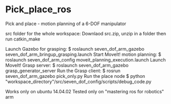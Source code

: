 # Pick_place_ros
Pick and place - motion planning of a 6-DOF manipulator


src folder for the whole workspace:
Downlaod src.zip, unzip in a folder then run catkin_make

Launch Gazebo for grasping:
$ roslaunch seven_dof_arm_gazebo seven_dof_arm_bringup_grasping.launch
Start MoveIt! motion planning:
$ roslaunch seven_dof_arm_config moveit_planning_execution.launch
Launch MoveIt! Grasp server:
$ roslaunch seven_dof_arm_gazebo grasp_generator_server
Run the Grasp client:
$ rosrun seven_dof_arm_gazebo pick_only.py
Run the place node
$ python "workspace_directory"/src/seven_dof_config/scripts/debug_code.py

Works only on ubuntu 14.04.02
Tested only on "mastering ros for robotics" arm
